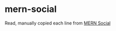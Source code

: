 # mern-social

Read, manually copied each line from [MERN Social](https://github.com/shamahoque/mern-social)
